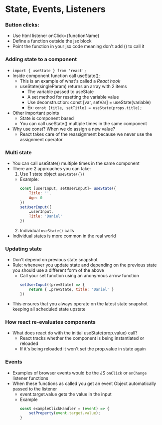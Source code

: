 # State, Events, Listeners

### Button clicks: 
- Use html listener onClick={functionName}
- Define a function outside the jsx block
- Point the function in your jsx code meaning don't add () to call it

### Adding state to a component
- `import { useState } from 'react';`
- Inside component function call useState();
  - This is an example of what's called a *React hook*
  - useState(singleParam) returns an array with 2 items
    - The variable passed to useState
    - A set method for resetting the variable value
    - Use deconstruction: const [var, setVar] = useState(variable)
    - Ex: `const [title, setTitle] = useState(props.title);`
- Other important points
  - State is component based
  - You can call useState() multiple times in the same component
- Why use const? When we do assign a new value?
  - React takes care of the reassignment because we never use the assignment operator

### Multi state
- You can call useState() multiple times in the same component
- There are 2 approaches you can take:
  1. Use 1 state object `useState({})`
  - Example:
	```javascript 
    const [userInput, setUserInput]= useState({
        Title: '',
        Age: 0
    })
    setUserInput({
        …userInput,
        Title: 'Daniel'
    })
    ```
  2. Individual `useState()` calls
- Individual states is more common in the real world

### Updating state
- Don't depend on previous state snapshot
- Rule: whenever you update state and depending on the previous state you should use a different form of the above
  - Call your set function using an anonymous arrow function
    ```javascript
    setUserInput((prevState) => {
        return { …prevState, title: 'Daniel' }
    })
    ```
- This ensures that you always operate on the latest state snapshot keeping all scheduled state upstate

### How react re-evaluates components
- What does react do with the initial useState(prop.value) call?
  - React tracks whether the component is being instantiated or reloaded
  - If it's being reloaded it won't set the prop.value in state again

### Events
- Examples of browser events would be the JS `onClick` or `onChange` listener functions
- When these functions as called you get an event Object automatically passed to the listener
  - event.target.value gets the value in the input
  - Example
    ```javascript
    const exampleClickHandler = (event) => {
        setProperty(event.target.value);
    }
    ```
